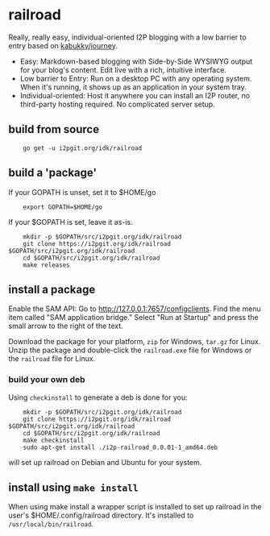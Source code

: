 # railroad

Really, really easy, individual-oriented I2P blogging with a low barrier to
entry based on [kabukky/journey](github.com/kabukky/journey).

 - Easy: Markdown-based blogging with Side-by-Side WYSIWYG output for your
  blog's content. Edit live with a rich, intuitive interface.
 - Low barrier to Entry: Run on a desktop PC with any operating system. When
  it's running, it shows up as an application in your system tray.
 - Individual-oriented: Host it anywhere you can install an I2P router, no
  third-party hosting required. No complicated server setup.

## build from source

        go get -u i2pgit.org/idk/railroad

## build a 'package'

If your GOPATH is unset, set it to $HOME/go

        export GOPATH=$HOME/go

If your $GOPATH is set, leave it as-is.

        mkdir -p $GOPATH/src/i2pgit.org/idk/railroad
        git clone https://i2pgit.org/idk/railroad $GOPATH/src/i2pgit.org/idk/railroad
        cd $GOPATH/src/i2pgit.org/idk/railroad
        make releases

## install a package

Enable the SAM API: Go to http://127.0.0.1:7657/configclients. Find the menu
item called "SAM application bridge." Select "Run at Startup" and press the small
arrow to the right of the text.

Download the package for your platform, `zip` for Windows, `tar.gz` for Linux.
Unzip the package and double-click the `railroad.exe` file for Windows or the
`railroad` file for Linux.

### build your own deb

Using `checkinstall` to generate a deb is done for you:

        mkdir -p $GOPATH/src/i2pgit.org/idk/railroad
        git clone https://i2pgit.org/idk/railroad $GOPATH/src/i2pgit.org/idk/railroad
        cd $GOPATH/src/i2pgit.org/idk/railroad
        make checkinstall
        sudo apt-get install ./i2p-railroad_0.0.01-1_amd64.deb

will set up railroad on Debian and Ubuntu for your system.

## install using `make install`

When using make install a wrapper script is installed to set up railroad in
the user's $HOME/.config/railroad directory. It's installed to
`/usr/local/bin/railroad`.
